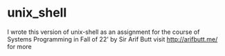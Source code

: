 # unix_shell
I wrote this version of unix-shell as an assignment for the course
of Systems Programming in Fall of 22' by Sir Arif Butt
visit http://arifbutt.me/ for more
